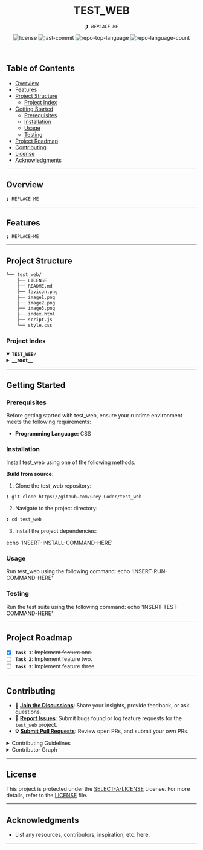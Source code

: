 <!--
<p align="center">
    <img src="https://raw.githubusercontent.com/PKief/vscode-material-icon-theme/ec559a9f6bfd399b82bb44393651661b08aaf7ba/icons/folder-markdown-open.svg" align="center" width="30%">
</p>
-->
<p align="center"><h1 align="center">TEST_WEB</h1></p>
<p align="center">
	<em><code>❯ REPLACE-ME</code></em>
</p>
<p align="center">
	<img src="https://img.shields.io/github/license/Grey-Coder/test_web?style=default&logo=opensourceinitiative&logoColor=white&color=0080ff" alt="license">
	<img src="https://img.shields.io/github/last-commit/Grey-Coder/test_web?style=default&logo=git&logoColor=white&color=0080ff" alt="last-commit">
	<img src="https://img.shields.io/github/languages/top/Grey-Coder/test_web?style=default&color=0080ff" alt="repo-top-language">
	<img src="https://img.shields.io/github/languages/count/Grey-Coder/test_web?style=default&color=0080ff" alt="repo-language-count">
</p>
<p align="center"><!-- default option, no dependency badges. -->
</p>
<p align="center">
	<!-- default option, no dependency badges. -->
</p>
<br>

##  Table of Contents

- [ Overview](#-overview)
- [ Features](#-features)
- [ Project Structure](#-project-structure)
  - [ Project Index](#-project-index)
- [ Getting Started](#-getting-started)
  - [ Prerequisites](#-prerequisites)
  - [ Installation](#-installation)
  - [ Usage](#-usage)
  - [ Testing](#-testing)
- [ Project Roadmap](#-project-roadmap)
- [ Contributing](#-contributing)
- [ License](#-license)
- [ Acknowledgments](#-acknowledgments)

---

##  Overview

<code>❯ REPLACE-ME</code>

---

##  Features

<code>❯ REPLACE-ME</code>

---

##  Project Structure

```sh
└── test_web/
    ├── LICENSE
    ├── README.md
    ├── favicon.png
    ├── image1.png
    ├── image2.png
    ├── image3.png
    ├── index.html
    ├── script.js
    └── style.css
```


###  Project Index
<details open>
	<summary><b><code>TEST_WEB/</code></b></summary>
	<details> <!-- __root__ Submodule -->
		<summary><b>__root__</b></summary>
		<blockquote>
			<table>
			<tr>
				<td><b><a href='https://github.com/Grey-Coder/test_web/blob/master/style.css'>style.css</a></b></td>
				<td><code>❯ REPLACE-ME</code></td>
			</tr>
			<tr>
				<td><b><a href='https://github.com/Grey-Coder/test_web/blob/master/script.js'>script.js</a></b></td>
				<td><code>❯ REPLACE-ME</code></td>
			</tr>
			<tr>
				<td><b><a href='https://github.com/Grey-Coder/test_web/blob/master/index.html'>index.html</a></b></td>
				<td><code>❯ REPLACE-ME</code></td>
			</tr>
			</table>
		</blockquote>
	</details>
</details>

---
##  Getting Started

###  Prerequisites

Before getting started with test_web, ensure your runtime environment meets the following requirements:

- **Programming Language:** CSS


###  Installation

Install test_web using one of the following methods:

**Build from source:**

1. Clone the test_web repository:
```sh
❯ git clone https://github.com/Grey-Coder/test_web
```

2. Navigate to the project directory:
```sh
❯ cd test_web
```

3. Install the project dependencies:

echo 'INSERT-INSTALL-COMMAND-HERE'



###  Usage
Run test_web using the following command:
echo 'INSERT-RUN-COMMAND-HERE'

###  Testing
Run the test suite using the following command:
echo 'INSERT-TEST-COMMAND-HERE'

---
##  Project Roadmap

- [X] **`Task 1`**: <strike>Implement feature one.</strike>
- [ ] **`Task 2`**: Implement feature two.
- [ ] **`Task 3`**: Implement feature three.

---

##  Contributing

- **💬 [Join the Discussions](https://github.com/Grey-Coder/test_web/discussions)**: Share your insights, provide feedback, or ask questions.
- **🐛 [Report Issues](https://github.com/Grey-Coder/test_web/issues)**: Submit bugs found or log feature requests for the `test_web` project.
- **💡 [Submit Pull Requests](https://github.com/Grey-Coder/test_web/blob/main/CONTRIBUTING.md)**: Review open PRs, and submit your own PRs.

<details closed>
<summary>Contributing Guidelines</summary>

1. **Fork the Repository**: Start by forking the project repository to your github account.
2. **Clone Locally**: Clone the forked repository to your local machine using a git client.
   ```sh
   git clone https://github.com/Grey-Coder/test_web
   ```
3. **Create a New Branch**: Always work on a new branch, giving it a descriptive name.
   ```sh
   git checkout -b new-feature-x
   ```
4. **Make Your Changes**: Develop and test your changes locally.
5. **Commit Your Changes**: Commit with a clear message describing your updates.
   ```sh
   git commit -m 'Implemented new feature x.'
   ```
6. **Push to github**: Push the changes to your forked repository.
   ```sh
   git push origin new-feature-x
   ```
7. **Submit a Pull Request**: Create a PR against the original project repository. Clearly describe the changes and their motivations.
8. **Review**: Once your PR is reviewed and approved, it will be merged into the main branch. Congratulations on your contribution!
</details>

<details closed>
<summary>Contributor Graph</summary>
<br>
<p align="left">
   <a href="https://github.com{/Grey-Coder/test_web/}graphs/contributors">
      <img src="https://contrib.rocks/image?repo=Grey-Coder/test_web">
   </a>
</p>
</details>

---

##  License

This project is protected under the [SELECT-A-LICENSE](https://choosealicense.com/licenses) License. For more details, refer to the [LICENSE](https://choosealicense.com/licenses/) file.

---

##  Acknowledgments

- List any resources, contributors, inspiration, etc. here.

---